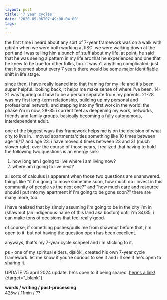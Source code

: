 ```yaml
---
layout: post
title: '7 year cycles'
date: '2020-05-06T07:49:00-04:00'
tags:
- 
--- 
```



the first time i heard about any sort of 7-year framework was on a walk with gibrán when we were both working at IISC. we were walking down at the port and i was telling him a bunch of stuff about my life. at point, he said that he was seeing a pattern in my life arc that he experienced and one that he knew to be true for other folks, too. it wasn't anything complicated: just that it seemed about every 7 years there would be some major identifiable shift in life stage. 

since then, i have really leaned into that framing for my life and it's been super helpful. looking back, it helps me make sense of where i've been. 14-21 was figuring out how to be a person separate from my parents. 21-28 was my first long-term relationship, building up my personal and professional network, and stepping into my first work in the world. the phase i'm in now, 28-35 i current feel as deepening my work, networks, friends and family groups. basically becoming a fully autonomous, interdependent adult. 

one of the biggest ways this framework helps me is on the decision of what city to live in. i moved apartments/cities something like 10 times between age 16/17 and age 23. i have moved 4 times between 23 and 31 (much slower rate). over the course of those years, i realized that having to hold the following two questions is an energy sink: 

1. how long am i going to live where i am living now?
1. where am i going to live next?
 
all sorts of calculus is apparent when those two questions are unanswered. things like "if i'm going to move sometime soon, how much do i invest in this community of people vs the next one?" and "how much care and resource should i put into my apartment if i'm going to be gone soon?" there are many more, too.

i have realized that by simply assuming i'm going to be in the city i'm in (shawmut (an indigenous name of this land aka boston) until i'm 34/35, i can make tons of decisions that feel really good. 

of course, if something pushes/pulls me from shawmut before that, i'm open to it. but not having the question open has been excellent. 

anyways, that's my 7-year cycle schpeel and i'm sticking to it. 

ps - one of my spiritual elders, djalòki, created his own 7-year cycle framework. let me know if you're curious to see it and i'll see if he's open to sharing it. 

UPDATE 25 april 2024 update: he's open to it being shared. [here's a link!](https://drive.google.com/file/d/1nqTahYiLv_r_WmIYRHrzh0X7xkFJqE1L/view?usp=drive_link){:target="_blank"}

<!-- hyperlink bank -->


<!-- &#042; = asterisk -->
<!-- &#039; = single quote '-->

**words / writing / post-processing**  
425w / 11min / ??